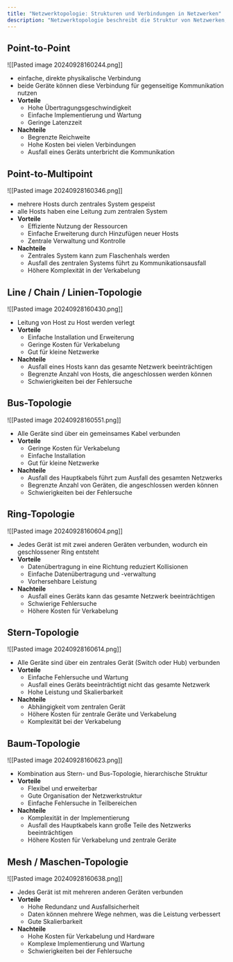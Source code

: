 ```yaml
---
title: "Netzwerktopologie: Strukturen und Verbindungen in Netzwerken"
description: "Netzwerktopologie beschreibt die Struktur von Netzwerken, wie Point-to-Point, Bus, Stern, Ring und Mesh. Jede Topologie hat Vor- und Nachteile hinsichtlich Kosten, Ausfallsicherheit und Wartung."
---
```


## Point-to-Point 
![[Pasted image 20240928160244.png]]
- einfache, direkte physikalische Verbindung
- beide Geräte können diese Verbindung für gegenseitige Kommunikation nutzen
- **Vorteile**
	- Hohe Übertragungsgeschwindigkeit
	- Einfache Implementierung und Wartung
	- Geringe Latenzzeit
- **Nachteile**
	- Begrenzte Reichweite
	- Hohe Kosten bei vielen Verbindungen
	- Ausfall eines Geräts unterbricht die Kommunikation

## Point-to-Multipoint
![[Pasted image 20240928160346.png]]
- mehrere Hosts durch zentrales System gespeist
- alle Hosts haben eine Leitung zum zentralen System
- **Vorteile**
	- Effiziente Nutzung der Ressourcen
	- Einfache Erweiterung durch Hinzufügen neuer Hosts
	- Zentrale Verwaltung und Kontrolle
- **Nachteile**
	- Zentrales System kann zum Flaschenhals werden
	- Ausfall des zentralen Systems führt zu Kommunikationsausfall
	- Höhere Komplexität in der Verkabelung

## Line / Chain / Linien-Topologie
![[Pasted image 20240928160430.png]]
- Leitung von Host zu Host werden verlegt
- **Vorteile**
	- Einfache Installation und Erweiterung
	- Geringe Kosten für Verkabelung
	- Gut für kleine Netzwerke
- **Nachteile**
	- Ausfall eines Hosts kann das gesamte Netzwerk beeinträchtigen
	- Begrenzte Anzahl von Hosts, die angeschlossen werden können
	- Schwierigkeiten bei der Fehlersuche

## Bus-Topologie
![[Pasted image 20240928160551.png]]
- Alle Geräte sind über ein gemeinsames Kabel verbunden
- **Vorteile**
	- Geringe Kosten für Verkabelung
	- Einfache Installation
	- Gut für kleine Netzwerke
- **Nachteile**
	- Ausfall des Hauptkabels führt zum Ausfall des gesamten Netzwerks
	- Begrenzte Anzahl von Geräten, die angeschlossen werden können
	- Schwierigkeiten bei der Fehlersuche

## Ring-Topologie
![[Pasted image 20240928160604.png]]
- Jedes Gerät ist mit zwei anderen Geräten verbunden, wodurch ein geschlossener Ring entsteht
- **Vorteile**
	- Datenübertragung in eine Richtung reduziert Kollisionen
	- Einfache Datenübertragung und -verwaltung
	- Vorhersehbare Leistung
- **Nachteile**
	- Ausfall eines Geräts kann das gesamte Netzwerk beeinträchtigen
	- Schwierige Fehlersuche
	- Höhere Kosten für Verkabelung

## Stern-Topologie
![[Pasted image 20240928160614.png]]
- Alle Geräte sind über ein zentrales Gerät (Switch oder Hub) verbunden
- **Vorteile**
	- Einfache Fehlersuche und Wartung
	- Ausfall eines Geräts beeinträchtigt nicht das gesamte Netzwerk
	- Hohe Leistung und Skalierbarkeit
- **Nachteile**
	- Abhängigkeit vom zentralen Gerät
	- Höhere Kosten für zentrale Geräte und Verkabelung
	- Komplexität bei der Verkabelung

## Baum-Topologie
![[Pasted image 20240928160623.png]]
- Kombination aus Stern- und Bus-Topologie, hierarchische Struktur
- **Vorteile**
	- Flexibel und erweiterbar
	- Gute Organisation der Netzwerkstruktur
	- Einfache Fehlersuche in Teilbereichen
- **Nachteile**
	- Komplexität in der Implementierung
	- Ausfall des Hauptkabels kann große Teile des Netzwerks beeinträchtigen
	- Höhere Kosten für Verkabelung und zentrale Geräte

## Mesh / Maschen-Topologie
![[Pasted image 20240928160638.png]]
- Jedes Gerät ist mit mehreren anderen Geräten verbunden
- **Vorteile**
	- Hohe Redundanz und Ausfallsicherheit
	- Daten können mehrere Wege nehmen, was die Leistung verbessert
	- Gute Skalierbarkeit
- **Nachteile**
	- Hohe Kosten für Verkabelung und Hardware
	- Komplexe Implementierung und Wartung
	- Schwierigkeiten bei der Fehlersuche
